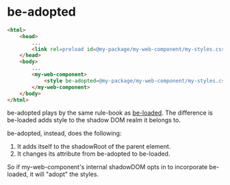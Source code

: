 # be-adopted

```html
<html>
    <head>
        ...
        <link rel=preload id=@my-package/my-web-component/my-styles.css integrity=...>
    </head>
    <body>
        ...
        <my-web-component>
            <style be-adopted=@my-package/my-web-component/my-styles.css></style>
        </my-web-component>
    </body>
</html>
```

be-adopted plays by the same rule-book as [be-loaded](https://github.com/bahrus/be-loaded).  The difference is be-loaded adds style to the shadow DOM realm it belongs to.

be-adopted, instead, does the following:

1.  It adds itself to the shadowRoot of the parent element.
2.  It changes its attribute from be-adopted to be-loaded.

So if my-web-component's internal shadowDOM opts in to incorporate be-loaded, it will "adopt" the styles.